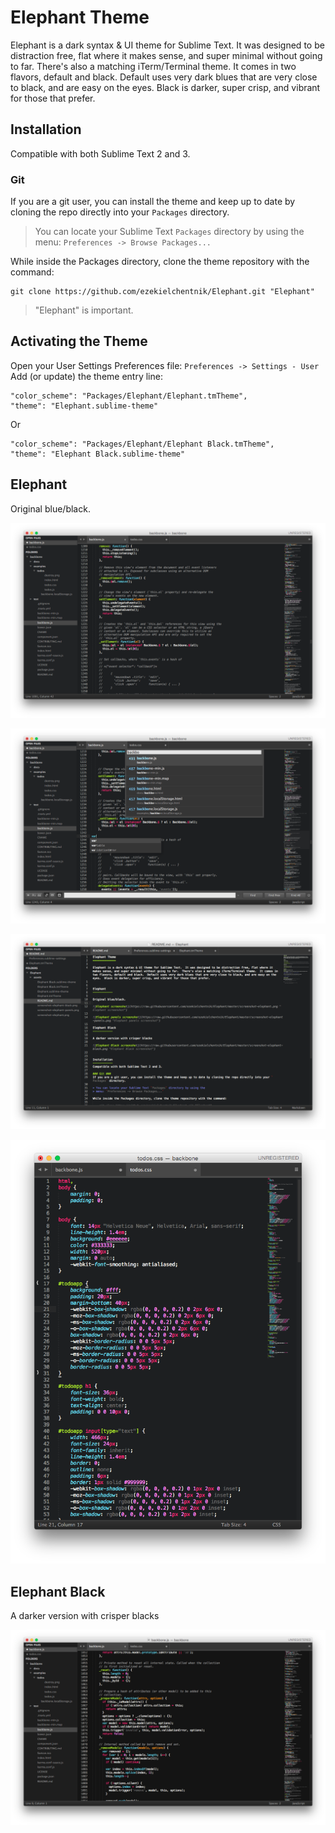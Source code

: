 Elephant Theme
==============

Elephant is a dark syntax & UI theme for Sublime Text.  It was designed to be distraction free, flat where it makes sense, and super minimal without going to far.  There's also a matching iTerm/Terminal theme.  It comes in two flavors, default and black.  Default uses very dark blues that are very close to black, and are easy on the eyes.  Black is darker, super crisp, and vibrant for those that prefer.

Installation
------------
Compatible with both Sublime Text 2 and 3.

### Git ###
If you are a git user, you can install the theme and keep up to date by cloning the repo directly into your `Packages` directory.

> You can locate your Sublime Text `Packages` directory by using the
> menu: `Preferences -> Browse Packages...`

While inside the Packages directory, clone the theme repository with the command:

    git clone https://github.com/ezekielchentnik/Elephant.git "Elephant"

> "Elephant" is important.


Activating the Theme
--------------------

Open your User Settings Preferences file: `Preferences -> Settings - User`  
Add (or update) the theme entry line:

	"color_scheme": "Packages/Elephant/Elephant.tmTheme",
	"theme": "Elephant.sublime-theme"

Or

	"color_scheme": "Packages/Elephant/Elephant Black.tmTheme",
	"theme": "Elephant Black.sublime-theme"


Elephant
------------

Original blue/black.

![Elephant screenshot](https://raw.githubusercontent.com/ezekielchentnik/Elephant/master/screenshot-elephant.png "Elephant screenshot")

![Elephant panels screenshot](https://raw.githubusercontent.com/ezekielchentnik/Elephant/master/screenshot-elephant-panels.png "Elephant panels screenshot")

![Elephant markdown screenshot](https://raw.githubusercontent.com/ezekielchentnik/Elephant/master/screenshot-elephant-markdown.png "Elephant markdown screenshot")

![Elephant vertical screenshot](https://raw.githubusercontent.com/ezekielchentnik/Elephant/master/screenshot-elephant-vertical.png "Elephant vertical screenshot")

Elephant Black
------------

A darker version with crisper blacks

![Elephant Black screenshot](https://raw.githubusercontent.com/ezekielchentnik/Elephant/master/screenshot-elephant-black.png "Elephant Black screenshot")
